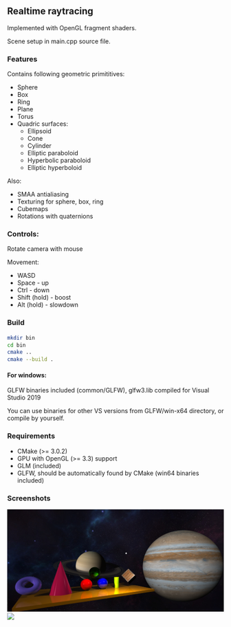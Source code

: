 ## Realtime raytracing

Implemented with OpenGL fragment shaders.

Scene setup in main.cpp source file.

### Features

Contains following geometric primititives:
- Sphere
- Box
- Ring
- Plane
- Torus
- Quadric surfaces:
  - Ellipsoid
  - Cone
  - Cylinder
  - Elliptic paraboloid
  - Hyperbolic paraboloid
  - Elliptic hyperboloid
  
Also:  
- SMAA antialiasing
- Texturing for sphere, box, ring
- Cubemaps
- Rotations with quaternions


### Controls:

Rotate camera with mouse

Movement:

- WASD
- Space - up
- Ctrl - down
- Shift (hold) - boost
- Alt (hold) - slowdown

### Build
```sh
mkdir bin
cd bin
cmake ..
cmake --build .
```
#### For windows:
GLFW binaries included (common/GLFW), glfw3.lib compiled for Visual Studio 2019

You can use binaries for other VS versions from GLFW/win-x64 directory, or compile by yourself.


### Requirements

* CMake (>= 3.0.2)
* GPU with OpenGL (>= 3.3) support
* GLM (included)
* GLFW, should be automatically found by CMake (win64 binaries included)

### Screenshots

![](media/v2.png)
![](media/animation.gif)
